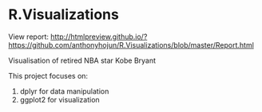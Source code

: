 # R.Visualizations

View report: http://htmlpreview.github.io/?https://github.com/anthonyhojun/R.Visualizations/blob/master/Report.html

Visualisation of retired NBA star Kobe Bryant 

This project focuses on:

1. dplyr for data manipulation
2. ggplot2 for visualization
